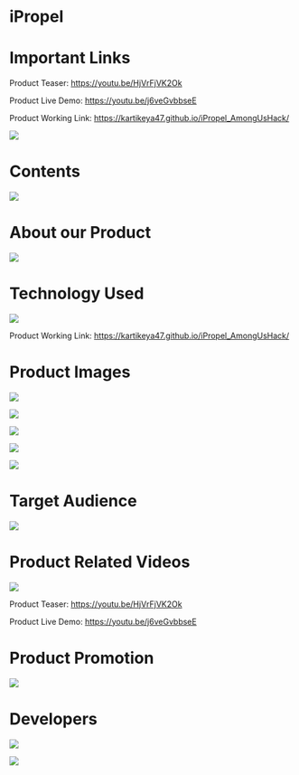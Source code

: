 # **iPropel** #

# **Important Links** #

Product Teaser: https://youtu.be/HjVrFjVK2Ok

Product Live Demo: https://youtu.be/j6veGvbbseE

Product Working Link: https://kartikeya47.github.io/iPropel_AmongUsHack/





![](prodimg/1.jpg)






# **Contents** #

![](prodimg/2.jpg)






# **About our Product** #

![](prodimg/3.jpg)





# **Technology Used** #

![](prodimg/4.jpg)

Product Working Link: https://kartikeya47.github.io/iPropel_AmongUsHack/






# **Product Images** #

![](prodimg/5.jpg)








![](prodimg/6.jpg)








![](prodimg/7.jpg)







![](prodimg/8.jpg)







![](prodimg/9.jpg)






# **Target Audience** #

![](prodimg/10.jpg)






# **Product Related Videos** #

![](prodimg/11.jpg)

Product Teaser: https://youtu.be/HjVrFjVK2Ok

Product Live Demo: https://youtu.be/j6veGvbbseE







# **Product Promotion** #

![](prodimg/12.jpg)




# **Developers** #

![](prodimg/13.jpg)








![](prodimg/14.jpg)
